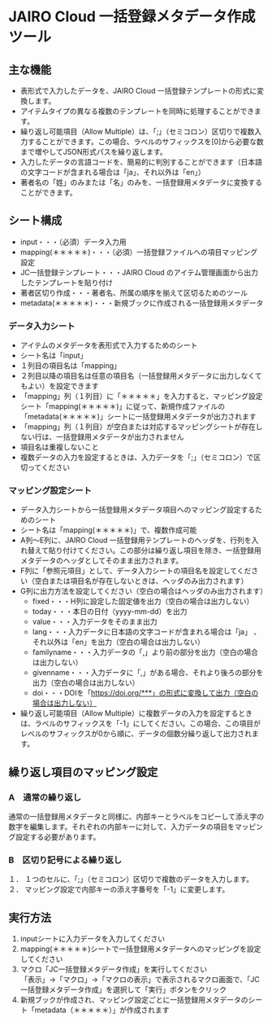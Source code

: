 # JAIRO Cloud 一括登録メタデータ作成ツール  
## 主な機能  
-	表形式で入力したデータを、JAIRO Cloud 一括登録テンプレートの形式に変換します。
-	アイテムタイプの異なる複数のテンプレートを同時に処理することができます。
-	繰り返し可能項目（Allow Multiple）は、「;」（セミコロン）区切りで複数入力することができます。この場合、ラベルのサフィックスを[0]から必要な数まで増やしてJSON形式パスを繰り返します。  
-	入力したデータの言語コードを、簡易的に判別することができます（日本語の文字コードが含まれる場合は「ja」、それ以外は「en」）  
-	著者名の「姓」のみまたは「名」のみを、一括登録用メタデータに変換することができます。  
## シート構成
- input・・・（必須）データ入力用
- mapping(＊＊＊＊＊)・・・（必須）一括登録ファイルへの項目マッピング設定
- JC一括登録テンプレート・・・JAIRO Cloud のアイテム管理画面から出力したテンプレートを貼り付け
- 著者区切り作成・・・著者名、所属の順序を揃えて区切るためのツール
- metadata(＊＊＊＊＊)・・・新規ブックに作成される一括登録用メタデータ
### データ入力シート
-	アイテムのメタデータを表形式で入力するためのシート
-	シート名は「input」
-	１列目の項目名は「mapping」
-	２列目以降の項目名は任意の項目名（一括登録用メタデータに出力しなくてもよい）を設定できます
-	「mapping」列（１列目）に「＊＊＊＊＊」を入力すると、マッピング設定シート「mapping(＊＊＊＊＊)」に従って、新規作成ファイルの「metadata(＊＊＊＊＊)」シートに一括登録用メタデータが出力されます
-	「mapping」列（１列目）が空白または対応するマッピングシートが存在しない行は、一括登録用メタデータが出力されません
-	項目名は重複しないこと
-	複数データの入力を設定するときは、入力データを「;」（セミコロン）で区切ってください
### マッピング設定シート
-	データ入力シートから一括登録用メタデータ項目へのマッピング設定するためのシート  
-	シート名は「mapping(＊＊＊＊＊)」で、複数作成可能  
-	A列～E列に、JAIRO Cloud 一括登録用テンプレートのヘッダを、行列を入れ替えて貼り付けてください。この部分は繰り返し項目を除き、一括登録用メタデータのヘッダとしてそのまま出力されます。  
-	F列に「参照元項目」として、データ入力シートの項目名を設定してください（空白または項目名が存在しないときは、ヘッダのみ出力されます）  
-	G列に出力方法を設定してください（空白の場合はヘッダのみ出力されます）
    -	fixed・・・H列に設定した固定値を出力（空白の場合は出力しない）
    -	today・・・本日の日付（yyyy-mm-dd）を出力
    -	value・・・入力データをそのまま出力
    -	lang・・・入力データに日本語の文字コードが含まれる場合は「ja」 、それ以外は「en」を出力（空白の場合は出力しない）
    -	familyname・・・入力データの「,」より前の部分を出力（空白の場合は出力しない）
    -	givenname・・・入力データに「,」がある場合、それより後ろの部分を出力（空白の場合は出力しない）
    -	doi・・・DOIを「https://doi.org/***」の形式に変換して出力（空白の場合は出力しない）  
-	繰り返し可能項目（Allow Multiple）に複数データの入力を設定するときは、ラベルのサフィックスを「-1」にしてください。この場合、この項目がレベルのサフィックスが0から順に、データの個数分繰り返して出力されます。  
## 繰り返し項目のマッピング設定
### A　通常の繰り返し  
通常の一括登録用メタデータと同様に、内部キーとラベルをコピーして添え字の数字を編集します。それぞれの内部キーに対して、入力データの項目をマッピング設定する必要があります。  
### B　区切り記号による繰り返し  
１．	１つのセルに、「;」（セミコロン）区切りで複数のデータを入力します。  
２．	マッピング設定で内部キーの添え字番号を「-1」に変更します。  
## 実行方法  
1.	inputシートに入力データを入力してください  
2.	mapping(＊＊＊＊＊)シートで一括登録用メタデータへのマッピングを設定してください  
3.	マクロ「JC一括登録メタデータ作成」を実行してください  
「表示」→「マクロ」→「マクロの表示」で表示されるマクロ画面で、「JC一括登録メタデータ作成」を選択して「実行」ボタンをクリック  
4.	新規ブックが作成され、マッピング設定ごとに一括登録用メタデータのシート「metadata（＊＊＊＊＊）」が作成されます  

